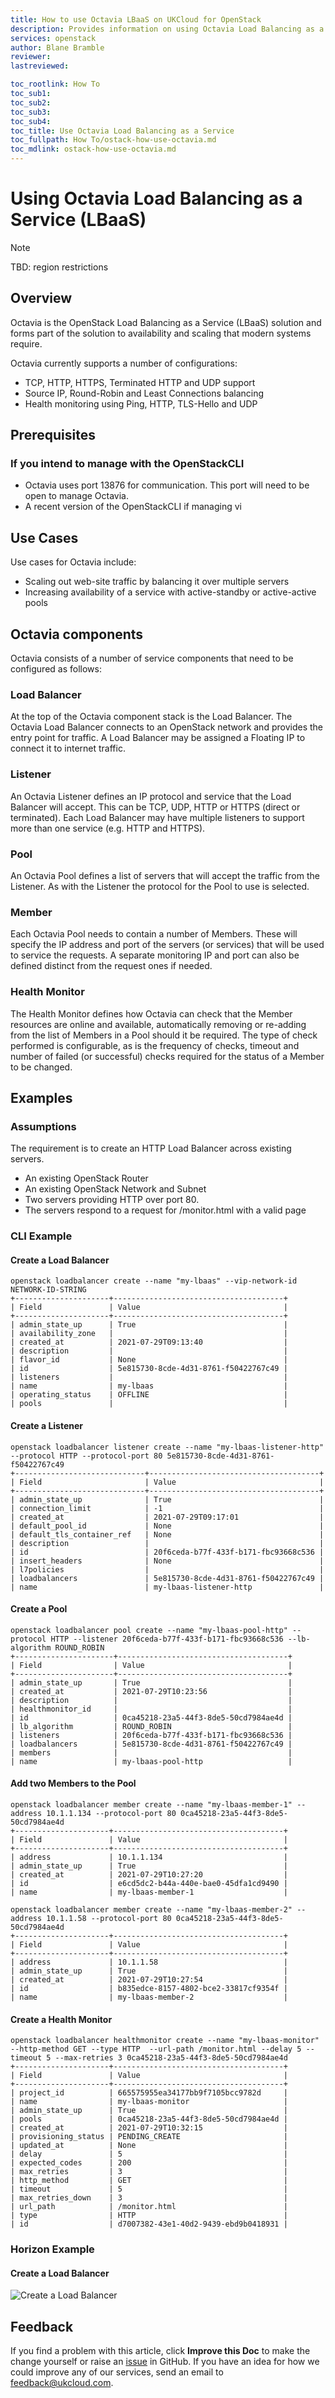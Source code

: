 ```yaml
---
title: How to use Octavia LBaaS on UKCloud for OpenStack
description: Provides information on using Octavia Load Balancing as a Service (LBaaS) within your OpenStack environment
services: openstack
author: Blane Bramble
reviewer: 
lastreviewed: 

toc_rootlink: How To
toc_sub1:
toc_sub2:
toc_sub3:
toc_sub4:
toc_title: Use Octavia Load Balancing as a Service
toc_fullpath: How To/ostack-how-use-octavia.md
toc_mdlink: ostack-how-use-octavia.md
---
```

# Using Octavia Load Balancing as a Service (LBaaS)
> [!NOTE]
> TBD: region restrictions
## Overview

Octavia is the OpenStack Load Balancing as a Service (LBaaS) solution and forms part of the solution to availability and scaling that modern systems require.

Octavia currently supports a number of configurations:

- TCP, HTTP, HTTPS, Terminated HTTP and UDP support
- Source IP, Round-Robin and Least Connections balancing
- Health monitoring using Ping, HTTP, TLS-Hello and UDP

## Prerequisites

### If you intend to manage with the OpenStackCLI

- Octavia uses port 13876 for communication. This port will need to be open to manage Octavia.
- A recent version of the OpenStackCLI if managing vi

## Use Cases

Use cases for Octavia include:

- Scaling out web-site traffic by balancing it over multiple servers
- Increasing availability of a service with active-standby or active-active pools

## Octavia components

Octavia consists of a number of service components that need to be configured as follows:

### Load Balancer

At the top of the Octavia component stack is the Load Balancer. The Octavia Load Balancer connects to an OpenStack network and provides the entry point for traffic. A Load Balancer may be assigned a Floating IP to connect it to internet traffic.

### Listener

An Octavia Listener defines an IP protocol and service that the Load Balancer will accept. This can be TCP, UDP, HTTP or HTTPS (direct or terminated). Each Load Balancer may have multiple listeners to support more than one service (e.g. HTTP and HTTPS).

### Pool

An Octavia Pool defines a list of servers that will accept the traffic from the Listener. As with the Listener the protocol for the Pool to use is selected.

### Member

Each Octavia Pool needs to contain a number of Members. These will specify the IP address and port of the servers (or services) that will be used to service the requests. A separate monitoring IP and port can also be defined distinct from the request ones if needed.

### Health Monitor

The Health Monitor defines how Octavia can check that the Member resources are online and available, automatically removing or re-adding from the list of Members in a Pool should it be required. The type of check performed is configurable, as is the frequency of checks, timeout and number of failed (or successful) checks required for the status of a Member to be changed.

## Examples

### Assumptions

The requirement is to create an HTTP Load Balancer across existing servers.

- An existing OpenStack Router 
- An existing OpenStack Network and Subnet
- Two servers providing HTTP over port 80.
- The servers respond to a request for /monitor.html with a valid page

### CLI Example

#### Create a Load Balancer

    openstack loadbalancer create --name "my-lbaas" --vip-network-id NETWORK-ID-STRING
    +---------------------+--------------------------------------+
    | Field               | Value                                |
    +---------------------+--------------------------------------+
    | admin_state_up      | True                                 |
    | availability_zone   |                                      |
    | created_at          | 2021-07-29T09:13:40                  |
    | description         |                                      |
    | flavor_id           | None                                 |
    | id                  | 5e815730-8cde-4d31-8761-f50422767c49 |
    | listeners           |                                      |
    | name                | my-lbaas                             |
    | operating_status    | OFFLINE                              |
    | pools               |                                      |
    
#### Create a Listener

    openstack loadbalancer listener create --name "my-lbaas-listener-http"  --protocol HTTP --protocol-port 80 5e815730-8cde-4d31-8761-f50422767c49
    +-----------------------------+--------------------------------------+
    | Field                       | Value                                |
    +-----------------------------+--------------------------------------+
    | admin_state_up              | True                                 |
    | connection_limit            | -1                                   |
    | created_at                  | 2021-07-29T09:17:01                  |
    | default_pool_id             | None                                 |
    | default_tls_container_ref   | None                                 |
    | description                 |                                      |
    | id                          | 20f6ceda-b77f-433f-b171-fbc93668c536 |
    | insert_headers              | None                                 |
    | l7policies                  |                                      |
    | loadbalancers               | 5e815730-8cde-4d31-8761-f50422767c49 |
    | name                        | my-lbaas-listener-http               |

#### Create a Pool

    openstack loadbalancer pool create --name "my-lbaas-pool-http" --protocol HTTP --listener 20f6ceda-b77f-433f-b171-fbc93668c536 --lb-algorithm ROUND_ROBIN
    +----------------------+--------------------------------------+
    | Field                | Value                                |
    +----------------------+--------------------------------------+
    | admin_state_up       | True                                 |
    | created_at           | 2021-07-29T10:23:56                  |
    | description          |                                      |
    | healthmonitor_id     |                                      |
    | id                   | 0ca45218-23a5-44f3-8de5-50cd7984ae4d |
    | lb_algorithm         | ROUND_ROBIN                          |
    | listeners            | 20f6ceda-b77f-433f-b171-fbc93668c536 |
    | loadbalancers        | 5e815730-8cde-4d31-8761-f50422767c49 |
    | members              |                                      |
    | name                 | my-lbaas-pool-http                   |

#### Add two Members to the Pool

    openstack loadbalancer member create --name "my-lbaas-member-1" --address 10.1.1.134 --protocol-port 80 0ca45218-23a5-44f3-8de5-50cd7984ae4d
    +---------------------+--------------------------------------+
    | Field               | Value                                |
    +---------------------+--------------------------------------+
    | address             | 10.1.1.134                           |
    | admin_state_up      | True                                 |
    | created_at          | 2021-07-29T10:27:20                  |
    | id                  | e6cd5dc2-b44a-440e-bae0-45dfa1cd9490 |
    | name                | my-lbaas-member-1                    |
    
    openstack loadbalancer member create --name "my-lbaas-member-2" --address 10.1.1.58 --protocol-port 80 0ca45218-23a5-44f3-8de5-50cd7984ae4d
    +---------------------+--------------------------------------+
    | Field               | Value                                |
    +---------------------+--------------------------------------+
    | address             | 10.1.1.58                            |
    | admin_state_up      | True                                 |
    | created_at          | 2021-07-29T10:27:54                  |
    | id                  | b835edce-8157-4802-bce2-33817cf9354f |
    | name                | my-lbaas-member-2                    |

#### Create a Health Monitor

    openstack loadbalancer healthmonitor create --name "my-lbaas-monitor" --http-method GET --type HTTP  --url-path /monitor.html --delay 5 --timeout 5 --max-retries 3 0ca45218-23a5-44f3-8de5-50cd7984ae4d
    +---------------------+--------------------------------------+
    | Field               | Value                                |
    +---------------------+--------------------------------------+
    | project_id          | 665575955ea34177bb9f7105bcc9782d     |
    | name                | my-lbaas-monitor                     |
    | admin_state_up      | True                                 |
    | pools               | 0ca45218-23a5-44f3-8de5-50cd7984ae4d |
    | created_at          | 2021-07-29T10:32:15                  |
    | provisioning_status | PENDING_CREATE                       |
    | updated_at          | None                                 |
    | delay               | 5                                    |
    | expected_codes      | 200                                  |
    | max_retries         | 3                                    |
    | http_method         | GET                                  |
    | timeout             | 5                                    |
    | max_retries_down    | 3                                    |
    | url_path            | /monitor.html                        |
    | type                | HTTP                                 |
    | id                  | d7007382-43e1-40d2-9439-ebd9b0418931 |

### Horizon Example

#### Create a Load Balancer

![Create a Load Balancer](/images/ostack-octavia-001-load-balancer-details-example.PNG)

## Feedback

If you find a problem with this article, click **Improve this Doc** to make the change yourself or raise an [issue](https://github.com/UKCloud/documentation/issues) in GitHub. If you have an idea for how we could improve any of our services, send an email to <feedback@ukcloud.com>.
